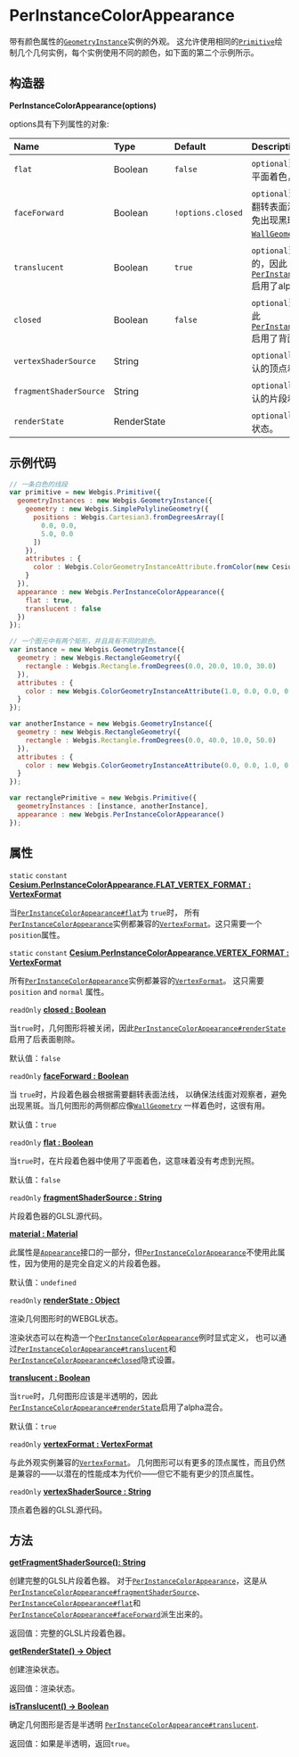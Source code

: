 # PerInstanceColorAppearance

带有颜色属性的[`GeometryInstance`](https://www.vvpstk.com/public/Cesium/Documentation/GeometryInstance.html)实例的外观。 这允许使用相同的[`Primitive`](https://www.vvpstk.com/public/Cesium/Documentation/Primitive.html)绘制几个几何实例，每个实例使用不同的颜色，如下面的第二个示例所示。

## 构造器

**PerInstanceColorAppearance(options)**

options具有下列属性的对象:

| Name                   | Type        | Default           | Description                                                  |
| :--------------------- | :---------- | :---------------- | :----------------------------------------------------------- |
| `flat`                 | Boolean     | `false`           | `optional`当`true`时，在片段着色器中使用了平面着色，这意味着没有考虑到光照。 |
| `faceForward`          | Boolean     | `!options.closed` | `optional`当 `true`时，片段着色器会根据需要翻转表面法线， 以确保法线面对观察者，避免出现黑斑。当几何图形的两侧都应像[`WallGeometry`](https://www.vvpstk.com/public/Cesium/Documentation/WallGeometry.html) 一样着色时，这很有用。 |
| `translucent`          | Boolean     | `true`            | `optional`当`true`时，几何图形应该是半透明的，因此 [`PerInstanceColorAppearance#renderState`](https://www.vvpstk.com/public/Cesium/Documentation/PerInstanceColorAppearance.html#renderState)启用了alpha混合。 |
| `closed`               | Boolean     | `false`           | `optional`当`true`时，几何图形将被关闭，因此[`PerInstanceColorAppearance#renderState`](https://www.vvpstk.com/public/Cesium/Documentation/PerInstanceColorAppearance.html#renderState)启用了背面剔除。 |
| `vertexShaderSource`   | String      |                   | `optional`可选的GLSL顶点着色器源覆盖默认的顶点着色器。       |
| `fragmentShaderSource` | String      |                   | `optional`可选的GLSL片段着色器源覆盖默认的片段着色器。       |
| `renderState`          | RenderState |                   | `optional`可选的渲染状态来覆盖默认的渲染状态。               |

## 示例代码

```javascript
// 一条白色的线段
var primitive = new Webgis.Primitive({
  geometryInstances : new Webgis.GeometryInstance({
    geometry : new Webgis.SimplePolylineGeometry({
      positions : Webgis.Cartesian3.fromDegreesArray([
        0.0, 0.0,
        5.0, 0.0
      ])
    }),
    attributes : {
      color : Webgis.ColorGeometryInstanceAttribute.fromColor(new Cesium.Color(1.0, 1.0, 1.0, 1.0))
    }
  }),
  appearance : new Webgis.PerInstanceColorAppearance({
    flat : true,
    translucent : false
  })
});

// 一个图元中有两个矩形，并且具有不同的颜色。
var instance = new Webgis.GeometryInstance({
  geometry : new Webgis.RectangleGeometry({
    rectangle : Webgis.Rectangle.fromDegrees(0.0, 20.0, 10.0, 30.0)
  }),
  attributes : {
    color : new Webgis.ColorGeometryInstanceAttribute(1.0, 0.0, 0.0, 0.5)
  }
});

var anotherInstance = new Webgis.GeometryInstance({
  geometry : new Webgis.RectangleGeometry({
    rectangle : Webgis.Rectangle.fromDegrees(0.0, 40.0, 10.0, 50.0)
  }),
  attributes : {
    color : new Webgis.ColorGeometryInstanceAttribute(0.0, 0.0, 1.0, 0.5)
  }
});

var rectanglePrimitive = new Webgis.Primitive({
  geometryInstances : [instance, anotherInstance],
  appearance : new Webgis.PerInstanceColorAppearance()
});
```

## 属性

`static` `constant` **[Cesium.PerInstanceColorAppearance.FLAT_VERTEX_FORMAT : VertexFormat]()**

当[`PerInstanceColorAppearance#flat`](https://www.vvpstk.com/public/Cesium/Documentation/PerInstanceColorAppearance.html#flat)为 `true`时， 所有[`PerInstanceColorAppearance`](https://www.vvpstk.com/public/Cesium/Documentation/PerInstanceColorAppearance.html)实例都兼容的[`VertexFormat`](https://www.vvpstk.com/public/Cesium/Documentation/VertexFormat.html)。这只需要一个`position`属性。

`static` `constant` **[Cesium.PerInstanceColorAppearance.VERTEX_FORMAT : VertexFormat]()**

所有[`PerInstanceColorAppearance`](https://www.vvpstk.com/public/Cesium/Documentation/PerInstanceColorAppearance.html)实例都兼容的[`VertexFormat`](https://www.vvpstk.com/public/Cesium/Documentation/VertexFormat.html)。 这只需要`position` and `normal` 属性。

`readOnly` **[closed : Boolean]()**

当`true`时，几何图形将被关闭，因此[`PerInstanceColorAppearance#renderState`](https://www.vvpstk.com/public/Cesium/Documentation/PerInstanceColorAppearance.html#renderState)启用了后表面剔除。

默认值：`false` 

`readOnly` **[faceForward : Boolean]()**

当 `true`时，片段着色器会根据需要翻转表面法线， 以确保法线面对观察者，避免出现黑斑。当几何图形的两侧都应像[`WallGeometry`](https://www.vvpstk.com/public/Cesium/Documentation/WallGeometry.html) 一样着色时，这很有用。

默认值：`true`

`readOnly` **[flat : Boolean]()**

当`true`时，在片段着色器中使用了平面着色，这意味着没有考虑到光照。

默认值：`false`

`readOnly` **[fragmentShaderSource : String]()**

片段着色器的GLSL源代码。

**[material : Material]()**

此属性是[`Appearance`](https://www.vvpstk.com/public/Cesium/Documentation/Appearance.html)接口的一部分，但[`PerInstanceColorAppearance`](https://www.vvpstk.com/public/Cesium/Documentation/PerInstanceColorAppearance.html)不使用此属性，因为使用的是完全自定义的片段着色器。

默认值：`undefined`

`readOnly` **[renderState : Object]()**

渲染几何图形时的WEBGL状态。

渲染状态可以在构造一个[`PerInstanceColorAppearance`](https://www.vvpstk.com/public/Cesium/Documentation/PerInstanceColorAppearance.html)例时显式定义， 也可以通过[`PerInstanceColorAppearance#translucent`](https://www.vvpstk.com/public/Cesium/Documentation/PerInstanceColorAppearance.html#translucent)和[`PerInstanceColorAppearance#closed`](https://www.vvpstk.com/public/Cesium/Documentation/PerInstanceColorAppearance.html#closed)隐式设置。

**[translucent : Boolean]()**

当`true`时，几何图形应该是半透明的，因此[`PerInstanceColorAppearance#renderState`](https://www.vvpstk.com/public/Cesium/Documentation/PerInstanceColorAppearance.html#renderState)启用了alpha混合。

默认值：`true`

`readOnly` **[vertexFormat : VertexFormat]()**

与此外观实例兼容的[`VertexFormat`](https://www.vvpstk.com/public/Cesium/Documentation/VertexFormat.html)。 几何图形可以有更多的顶点属性，而且仍然是兼容的——以潜在的性能成本为代价——但它不能有更少的顶点属性。

`readOnly` **[vertexShaderSource : String]()**

顶点着色器的GLSL源代码。

## 方法

**[getFragmentShaderSource(): String]()**

创建完整的GLSL片段着色器。 对于[`PerInstanceColorAppearance`](https://www.vvpstk.com/public/Cesium/Documentation/PerInstanceColorAppearance.html)，这是从[`PerInstanceColorAppearance#fragmentShaderSource`](https://www.vvpstk.com/public/Cesium/Documentation/PerInstanceColorAppearance.html#fragmentShaderSource)、[`PerInstanceColorAppearance#flat`](https://www.vvpstk.com/public/Cesium/Documentation/PerInstanceColorAppearance.html#flat)和[`PerInstanceColorAppearance#faceForward`](https://www.vvpstk.com/public/Cesium/Documentation/PerInstanceColorAppearance.html#faceForward)派生出来的。

返回值：完整的GLSL片段着色器。

**[getRenderState() → Object]()**

创建渲染状态。

返回值：渲染状态。

**[isTranslucent() → Boolean]()**

确定几何图形是否是半透明 [`PerInstanceColorAppearance#translucent`](https://www.vvpstk.com/public/Cesium/Documentation/PerInstanceColorAppearance.html#translucent).

返回值：如果是半透明，返回`true`。

